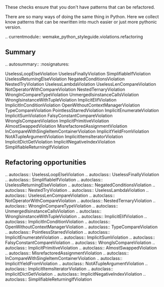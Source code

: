 
These checks ensure that you don't have patterns that can be refactored.

There are so many ways of doing the same thing in Python.
Here we collect know patterns that can be rewritten into
much easier or just more pythonic version.

.. currentmodule:: wemake_python_styleguide.violations.refactoring

Summary
-------

.. autosummary::
   :nosignatures:

   UselessLoopElseViolation
   UselessFinallyViolation
   SimplifiableIfViolation
   UselessReturningElseViolation
   NegatedConditionsViolation
   NestedTryViolation
   UselessLambdaViolation
   UselessLenCompareViolation
   NotOperatorWithCompareViolation
   NestedTernaryViolation
   WrongInCompareTypeViolation
   UnmergedIsinstanceCallsViolation
   WrongIsinstanceWithTupleViolation
   ImplicitElifViolation
   ImplicitInConditionViolation
   OpenWithoutContextManagerViolation
   TypeCompareViolation
   PointlessStarredViolation
   ImplicitEnumerateViolation
   ImplicitSumViolation
   FalsyConstantCompareViolation
   WrongIsCompareViolation
   ImplicitPrimitiveViolation
   AlmostSwappedViolation
   MisrefactoredAssignmentViolation
   InCompareWithSingleItemContainerViolation
   ImplicitYieldFromViolation
   NotATupleArgumentViolation
   ImplicitItemsIteratorViolation
   ImplicitDictGetViolation
   ImplicitNegativeIndexViolation
   SimplifiableReturningIfViolation

Refactoring opportunities
-------------------------

.. autoclass:: UselessLoopElseViolation
.. autoclass:: UselessFinallyViolation
.. autoclass:: SimplifiableIfViolation
.. autoclass:: UselessReturningElseViolation
.. autoclass:: NegatedConditionsViolation
.. autoclass:: NestedTryViolation
.. autoclass:: UselessLambdaViolation
.. autoclass:: UselessLenCompareViolation
.. autoclass:: NotOperatorWithCompareViolation
.. autoclass:: NestedTernaryViolation
.. autoclass:: WrongInCompareTypeViolation
.. autoclass:: UnmergedIsinstanceCallsViolation
.. autoclass:: WrongIsinstanceWithTupleViolation
.. autoclass:: ImplicitElifViolation
.. autoclass:: ImplicitInConditionViolation
.. autoclass:: OpenWithoutContextManagerViolation
.. autoclass:: TypeCompareViolation
.. autoclass:: PointlessStarredViolation
.. autoclass:: ImplicitEnumerateViolation
.. autoclass:: ImplicitSumViolation
.. autoclass:: FalsyConstantCompareViolation
.. autoclass:: WrongIsCompareViolation
.. autoclass:: ImplicitPrimitiveViolation
.. autoclass:: AlmostSwappedViolation
.. autoclass:: MisrefactoredAssignmentViolation
.. autoclass:: InCompareWithSingleItemContainerViolation
.. autoclass:: ImplicitYieldFromViolation
.. autoclass:: NotATupleArgumentViolation
.. autoclass:: ImplicitItemsIteratorViolation
.. autoclass:: ImplicitDictGetViolation
.. autoclass:: ImplicitNegativeIndexViolation
.. autoclass:: SimplifiableReturningIfViolation

